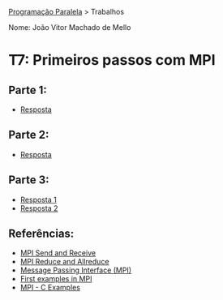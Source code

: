 [Programação Paralela](https://github.com/AndreaInfUFSM/elc139-2018a) > Trabalhos

Nome: João Vitor Machado de Mello

# T7: Primeiros passos com MPI

## Parte 1:
- [Resposta](respostas/mpi_dotprod.c)

## Parte 2:
- [Resposta](respostas/mpi_pipeline.c)

## Parte 3:
- [Resposta 1](respostas/mpi_corrigido1.c)
- [Resposta 2](respostas/mpi_corrigido2.c)

## Referências:
- [MPI Send and Receive](http://mpitutorial.com/tutorials/mpi-send-and-receive/)
- [MPI Reduce and Allreduce](http://mpitutorial.com/tutorials/mpi-reduce-and-allreduce/)
- [Message Passing Interface (MPI)](https://computing.llnl.gov/tutorials/mpi/)
- [First examples in MPI](http://hamilton.nuigalway.ie/teaching/AOS/NINE/mpi-first-examples.html)
- [MPI - C Examples](http://people.sc.fsu.edu/~jburkardt/c_src/mpi/mpi.html)
